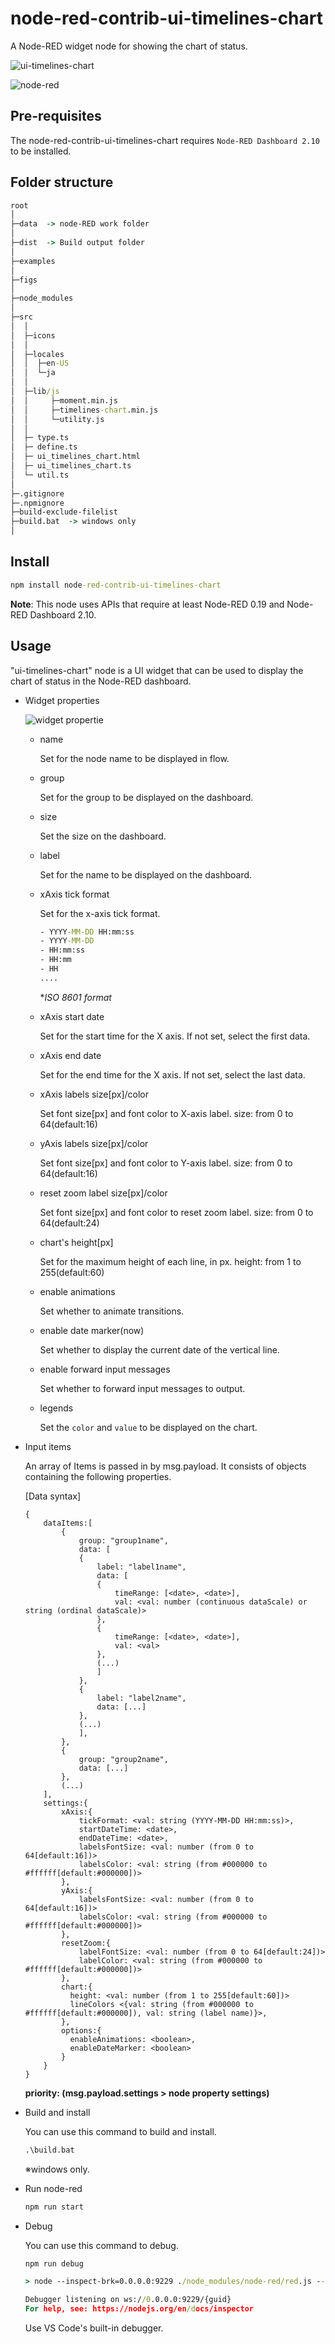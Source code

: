 # node-red-contrib-ui-timelines-chart

A Node-RED widget node for showing the chart of status.

![ui-timelines-chart](./figs/sample00.png)

![node-red](./figs/sample01.png)

## Pre-requisites

The node-red-contrib-ui-timelines-chart requires `Node-RED Dashboard 2.10` to be installed.

## Folder structure

```cmd
root
│
├─data  -> node-RED work folder
│
├─dist  -> Build output folder
│
├─examples
│
├─figs
│
├─node_modules
│
├─src
│  │
│  ├─icons
│  │
│  ├─locales
│  │  ├─en-US
│  │  └─ja
│  │
│  ├─lib/js
│  │     ├─moment.min.js
│  │     ├─timelines-chart.min.js
│  │     └─utility.js
│  │
│  ├─ type.ts
│  ├─ define.ts
│  ├─ ui_timelines_chart.html
│  ├─ ui_timelines_chart.ts
│  └─ util.ts
│
├─.gitignore
├─.npmignore
├─build-exclude-filelist
├─build.bat  -> windows only
│
```

## Install

```cmd
npm install node-red-contrib-ui-timelines-chart
```

**Note**: This node uses APIs that require at least Node-RED 0.19 and Node-RED Dashboard 2.10.

## Usage

"ui-timelines-chart" node is a UI widget that can be used to display the chart of status in the Node-RED dashboard.

- Widget properties

  ![widget propertie](./figs/configs.png)

  - name

    Set for the node name to be displayed in flow.

  - group

    Set for the group to be displayed on the dashboard.

  - size

    Set the size on the dashboard.

  - label

    Set for the name to be displayed on the dashboard.

  - xAxis tick format

    Set for the x-axis tick format.

    ```cmd
    - YYYY-MM-DD HH:mm:ss
    - YYYY-MM-DD
    - HH:mm:ss
    - HH:mm
    - HH
    ....
    ```

    **ISO 8601 format*

  - xAxis start date

    Set for the start time for the X axis.
    If not set, select the first data.

  - xAxis end date

    Set for the end time for the X axis.
    If not set, select the last data.

  - xAxis labels size[px]/color

    Set font size[px] and font color to X-axis label.
    size: from 0 to 64(default:16)

  - yAxis labels size[px]/color

    Set font size[px] and font color to Y-axis label.
    size: from 0 to 64(default:16)

  - reset zoom label size[px]/color

    Set font size[px] and font color to reset zoom label.
    size: from 0 to 64(default:24)

  - chart's height[px]

    Set for the maximum height of each line, in px.
    height: from 1 to 255(default:60)

  - enable animations

    Set whether to animate transitions.

  - enable date marker(now)

    Set whether to display the current date of the vertical line.

  - enable forward input messages

    Set whether to forward input messages to output.

  - legends

      Set the `color` and `value` to be displayed on the chart.

- Input items

    An array of Items is passed in by msg.payload. It consists of objects containing the following properties.

    [Data syntax]

    ```text
    {
        dataItems:[
            {
                group: "group1name",
                data: [
                {
                    label: "label1name",
                    data: [
                    {
                        timeRange: [<date>, <date>],
                        val: <val: number (continuous dataScale) or string (ordinal dataScale)>
                    },
                    {
                        timeRange: [<date>, <date>],
                        val: <val>
                    },
                    (...)
                    ]
                },
                {
                    label: "label2name",
                    data: [...]
                },
                (...)
                ],
            },
            {
                group: "group2name",
                data: [...]
            },
            (...)
        ],
        settings:{
            xAxis:{
                tickFormat: <val: string (YYYY-MM-DD HH:mm:ss)>,
                startDateTime: <date>,
                endDateTime: <date>,
                labelsFontSize: <val: number (from 0 to 64[default:16])>
                labelsColor: <val: string (from #000000 to #ffffff[default:#000000])>
            },
            yAxis:{
                labelsFontSize: <val: number (from 0 to 64[default:16])>
                labelsColor: <val: string (from #000000 to #ffffff[default:#000000])>
            },
            resetZoom:{
                labelFontSize: <val: number (from 0 to 64[default:24])>
                labelColor: <val: string (from #000000 to #ffffff[default:#000000])>
            },
            chart:{
              height: <val: number (from 1 to 255[default:60])>
              lineColors <{val: string (from #000000 to #ffffff[default:#000000]), val: string (label name)}>,
            },
            options:{
              enableAnimations: <boolean>,
              enableDateMarker: <boolean>
            }
        }
    }
    ```

    **priority: (msg.payload.settings > node property settings)**

- Build and install

    You can use this command to build and install.

    ```cmd
    .\build.bat
    ```

    ※windows only.

- Run node-red

    ```cmd
    npm run start
    ```

- Debug

    You can use this command to debug.

    ```cmd
    npm run debug
    ```

    ```cmd
    > node --inspect-brk=0.0.0.0:9229 ./node_modules/node-red/red.js --userDir ./data --settings ./data/settings.js

    Debugger listening on ws://0.0.0.0:9229/{guid}
    For help, see: https://nodejs.org/en/docs/inspector
    ```

    Use VS Code's built-in debugger.
